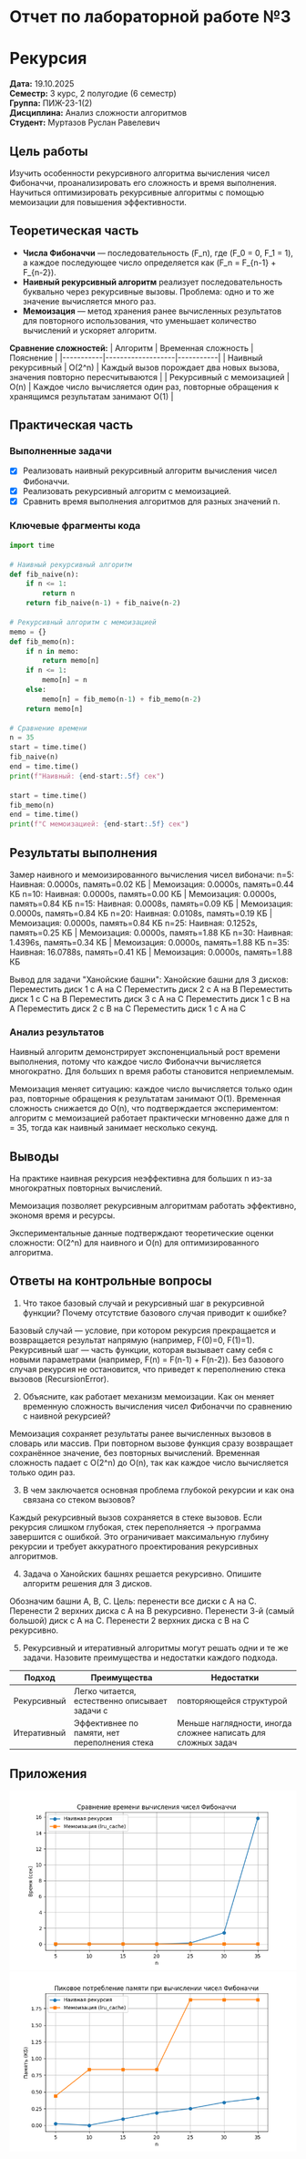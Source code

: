 # Отчет по лабораторной работе №3
# Рекурсия

**Дата:** 19.10.2025  
**Семестр:** 3 курс, 2 полугодие (6 семестр)  
**Группа:** ПИЖ-23-1(2)  
**Дисциплина:** Анализ сложности алгоритмов  
**Студент:** Муртазов Руслан Равелевич  

## Цель работы
Изучить особенности рекурсивного алгоритма вычисления чисел Фибоначчи, проанализировать его сложность и время выполнения. Научиться оптимизировать рекурсивные алгоритмы с помощью мемоизации для повышения эффективности.

## Теоретическая часть
- **Числа Фибоначчи** — последовательность \(F_n\), где \(F_0 = 0, F_1 = 1\), а каждое последующее число определяется как \(F_n = F_{n-1} + F_{n-2}\).  
- **Наивный рекурсивный алгоритм** реализует последовательность буквально через рекурсивные вызовы. Проблема: одно и то же значение вычисляется много раз.  
- **Мемоизация** — метод хранения ранее вычисленных результатов для повторного использования, что уменьшает количество вычислений и ускоряет алгоритм.  

**Сравнение сложностей:**
| Алгоритм | Временная сложность | Пояснение |
|-----------|-------------------|-----------|
| Наивный рекурсивный | O(2^n) | Каждый вызов порождает два новых вызова, значения повторно пересчитываются |
| Рекурсивный с мемоизацией | O(n) | Каждое число вычисляется один раз, повторные обращения к хранящимся результатам занимают O(1) |

## Практическая часть

### Выполненные задачи
- [x] Реализовать наивный рекурсивный алгоритм вычисления чисел Фибоначчи.  
- [x] Реализовать рекурсивный алгоритм с мемоизацией.  
- [x] Сравнить время выполнения алгоритмов для разных значений n.  

### Ключевые фрагменты кода
```python
import time

# Наивный рекурсивный алгоритм
def fib_naive(n):
    if n <= 1:
        return n
    return fib_naive(n-1) + fib_naive(n-2)

# Рекурсивный алгоритм с мемоизацией
memo = {}
def fib_memo(n):
    if n in memo:
        return memo[n]
    if n <= 1:
        memo[n] = n
    else:
        memo[n] = fib_memo(n-1) + fib_memo(n-2)
    return memo[n]

# Сравнение времени
n = 35
start = time.time()
fib_naive(n)
end = time.time()
print(f"Наивный: {end-start:.5f} сек")

start = time.time()
fib_memo(n)
end = time.time()
print(f"С мемоизацией: {end-start:.5f} сек")
```

## Результаты выполнения
Замер наивного и мемоизированного вычисления чисел вибоначи:
n=5: Наивная: 0.0000s, память=0.02 КБ | Мемоизация: 0.0000s, память=0.44 КБ
n=10: Наивная: 0.0000s, память=0.00 КБ | Мемоизация: 0.0000s, память=0.84 КБ
n=15: Наивная: 0.0008s, память=0.09 КБ | Мемоизация: 0.0000s, память=0.84 КБ
n=20: Наивная: 0.0108s, память=0.19 КБ | Мемоизация: 0.0000s, память=0.84 КБ
n=25: Наивная: 0.1252s, память=0.25 КБ | Мемоизация: 0.0000s, память=1.88 КБ
n=30: Наивная: 1.4396s, память=0.34 КБ | Мемоизация: 0.0000s, память=1.88 КБ
n=35: Наивная: 16.0788s, память=0.41 КБ | Мемоизация: 0.0000s, память=1.88 КБ

Вывод для задачи "Ханойские башни":
Ханойские башни для 3 дисков:
Переместить диск 1 с A на C
Переместить диск 2 с A на B
Переместить диск 1 с C на B
Переместить диск 3 с A на C
Переместить диск 1 с B на A
Переместить диск 2 с B на C
Переместить диск 1 с A на C

### Анализ результатов
Наивный алгоритм демонстрирует экспоненциальный рост времени выполнения, потому что каждое число Фибоначчи вычисляется многократно. Для больших n время работы становится неприемлемым.

Мемоизация меняет ситуацию: каждое число вычисляется только один раз, повторные обращения к результатам занимают O(1). Временная сложность снижается до O(n), что подтверждается экспериментом: алгоритм с мемоизацией работает практически мгновенно даже для n = 35, тогда как наивный занимает несколько секунд.

## Выводы
На практике наивная рекурсия неэффективна для больших n из-за многократных повторных вычислений.

Мемоизация позволяет рекурсивным алгоритмам работать эффективно, экономя время и ресурсы.

Экспериментальные данные подтверждают теоретические оценки сложности: O(2^n) для наивного и O(n) для оптимизированного алгоритма.

## Ответы на контрольные вопросы

1. Что такое базовый случай и рекурсивный шаг в рекурсивной функции? Почему отсутствие базового случая приводит к ошибке?

Базовый случай — условие, при котором рекурсия прекращается и возвращается результат напрямую (например, F(0)=0, F(1)=1).
Рекурсивный шаг — часть функции, которая вызывает саму себя с новыми параметрами (например, F(n) = F(n-1) + F(n-2)).
Без базового случая рекурсия не остановится, что приведет к переполнению стека вызовов (RecursionError).

2. Объясните, как работает механизм мемоизации. Как он меняет временную сложность вычисления чисел Фибоначчи по сравнению с наивной рекурсией?

Мемоизация сохраняет результаты ранее вычисленных вызовов в словарь или массив.
При повторном вызове функция сразу возвращает сохранённое значение, без повторных вычислений.
Временная сложность падает с O(2^n) до O(n), так как каждое число вычисляется только один раз.

3. В чем заключается основная проблема глубокой рекурсии и как она связана со стеком вызовов?

Каждый рекурсивный вызов сохраняется в стеке вызовов.
Если рекурсия слишком глубокая, стек переполняется → программа завершится с ошибкой.
Это ограничивает максимальную глубину рекурсии и требует аккуратного проектирования рекурсивных алгоритмов.

4. Задача о Ханойских башнях решается рекурсивно. Опишите алгоритм решения для 3 дисков.

Обозначим башни A, B, C. Цель: перенести все диски с A на C.
Перенести 2 верхних диска с A на B рекурсивно.
Перенести 3-й (самый большой) диск с A на C.
Перенести 2 верхних диска с B на C рекурсивно.

5. Рекурсивный и итеративный алгоритмы могут решать одни и те же задачи. Назовите преимущества и недостатки каждого подхода.

|Подход | Преимущества | Недостатки |
|-------|--------------|------------|
|Рекурсивный | Легко читается, естественно описывает задачи с |повторяющейся структурой | Риск переполнения стека, может быть медленным без оптимизации (мемоизация) |
|Итеративный | Эффективнее по памяти, нет переполнения стека | Меньше наглядности, иногда сложнее написать для сложных задач |

## Приложения
![Сравнение времени вычисления чисел Фибоначчи](Figure_1.png)
![Пиковое потребление памяти при вычислении чисел Фибоначчи](Figure_2.png)